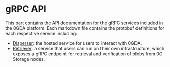 # gRPC API

This part contains the API documentation for the gRPC services included in the 0GDA platform. Each markdown file contains the protobuf definitions for each respective service including:

* [Disperser](disperser.md): the hosted service for users to interact with 0GDA.
* [Retriever](retriever.md): a service that users can run on their own infrastructure, which exposes a gRPC endpoint for retrieval and verification of blobs from 0G Storage nodes.
